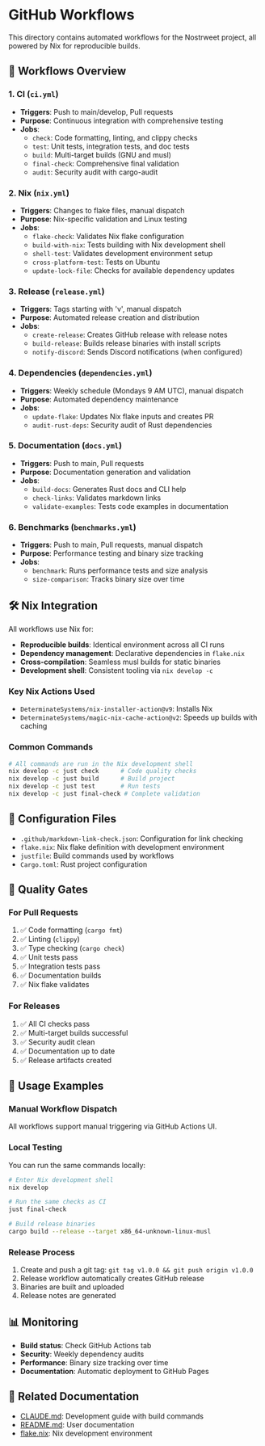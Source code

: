 # GitHub Workflows

This directory contains automated workflows for the Nostrweet project, all powered by Nix for reproducible builds.

## 🔄 Workflows Overview

### 1. **CI (`ci.yml`)**
- **Triggers**: Push to main/develop, Pull requests
- **Purpose**: Continuous integration with comprehensive testing
- **Jobs**:
  - `check`: Code formatting, linting, and clippy checks
  - `test`: Unit tests, integration tests, and doc tests
  - `build`: Multi-target builds (GNU and musl)
  - `final-check`: Comprehensive final validation
  - `audit`: Security audit with cargo-audit

### 2. **Nix (`nix.yml`)**
- **Triggers**: Changes to flake files, manual dispatch
- **Purpose**: Nix-specific validation and Linux testing
- **Jobs**:
  - `flake-check`: Validates Nix flake configuration
  - `build-with-nix`: Tests building with Nix development shell
  - `shell-test`: Validates development environment setup
  - `cross-platform-test`: Tests on Ubuntu
  - `update-lock-file`: Checks for available dependency updates

### 3. **Release (`release.yml`)**
- **Triggers**: Tags starting with 'v', manual dispatch
- **Purpose**: Automated release creation and distribution
- **Jobs**:
  - `create-release`: Creates GitHub release with release notes
  - `build-release`: Builds release binaries with install scripts
  - `notify-discord`: Sends Discord notifications (when configured)

### 4. **Dependencies (`dependencies.yml`)**
- **Triggers**: Weekly schedule (Mondays 9 AM UTC), manual dispatch
- **Purpose**: Automated dependency maintenance
- **Jobs**:
  - `update-flake`: Updates Nix flake inputs and creates PR
  - `audit-rust-deps`: Security audit of Rust dependencies

### 5. **Documentation (`docs.yml`)**
- **Triggers**: Push to main, Pull requests
- **Purpose**: Documentation generation and validation
- **Jobs**:
  - `build-docs`: Generates Rust docs and CLI help
  - `check-links`: Validates markdown links
  - `validate-examples`: Tests code examples in documentation

### 6. **Benchmarks (`benchmarks.yml`)**
- **Triggers**: Push to main, Pull requests, manual dispatch
- **Purpose**: Performance testing and binary size tracking
- **Jobs**:
  - `benchmark`: Runs performance tests and size analysis
  - `size-comparison`: Tracks binary size over time

## 🛠️ Nix Integration

All workflows use Nix for:
- **Reproducible builds**: Identical environment across all CI runs
- **Dependency management**: Declarative dependencies in `flake.nix`
- **Cross-compilation**: Seamless musl builds for static binaries
- **Development shell**: Consistent tooling via `nix develop -c`

### Key Nix Actions Used
- `DeterminateSystems/nix-installer-action@v9`: Installs Nix
- `DeterminateSystems/magic-nix-cache-action@v2`: Speeds up builds with caching

### Common Commands
```bash
# All commands are run in the Nix development shell
nix develop -c just check      # Code quality checks
nix develop -c just build      # Build project
nix develop -c just test       # Run tests
nix develop -c just final-check # Complete validation
```

## 🔧 Configuration Files

- `.github/markdown-link-check.json`: Configuration for link checking
- `flake.nix`: Nix flake definition with development environment
- `justfile`: Build commands used by workflows
- `Cargo.toml`: Rust project configuration

## 🎯 Quality Gates

### For Pull Requests
1. ✅ Code formatting (`cargo fmt`)
2. ✅ Linting (`clippy`)
3. ✅ Type checking (`cargo check`)
4. ✅ Unit tests pass
5. ✅ Integration tests pass
6. ✅ Documentation builds
7. ✅ Nix flake validates

### For Releases
1. ✅ All CI checks pass
2. ✅ Multi-target builds successful
3. ✅ Security audit clean
4. ✅ Documentation up to date
5. ✅ Release artifacts created

## 🚀 Usage Examples

### Manual Workflow Dispatch
All workflows support manual triggering via GitHub Actions UI.

### Local Testing
You can run the same commands locally:
```bash
# Enter Nix development shell
nix develop

# Run the same checks as CI
just final-check

# Build release binaries
cargo build --release --target x86_64-unknown-linux-musl
```

### Release Process
1. Create and push a git tag: `git tag v1.0.0 && git push origin v1.0.0`
2. Release workflow automatically creates GitHub release
3. Binaries are built and uploaded
4. Release notes are generated

## 📊 Monitoring

- **Build status**: Check GitHub Actions tab
- **Security**: Weekly dependency audits
- **Performance**: Binary size tracking over time
- **Documentation**: Automatic deployment to GitHub Pages

## 🔗 Related Documentation

- [CLAUDE.md](../CLAUDE.md): Development guide with build commands
- [README.md](../README.md): User documentation
- [flake.nix](../flake.nix): Nix development environment